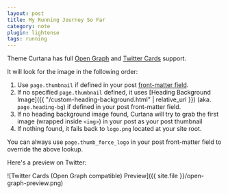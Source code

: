 ```yaml
---
layout: post
title: My Running Journey So Far
category: note
plugin: lightense
tags: running
---
```


Theme Curtana has full [Open Graph](http://ogp.me/) and [Twitter Cards](https://dev.twitter.com/docs/cards) support.

It will look for the image in the following order:

1. Use `page.thumbnail` if defined in your post [front-matter field](https://jekyllrb.com/docs/frontmatter/).
2. If no specified `page.thumbnail` defined, it uses [Heading Background Image]({{ "/custom-heading-background.html" | relative_url }}) (aka. `page.heading-bg`) if defined in your post front-matter field.
3. If no heading background image found, Curtana will try to grab the first image (wrapped inside `<img>`) in your post as your post thumbnail
4. If nothing found, it fails back to `logo.png` located at your site root.

You can always use `page.thumb_force_logo` in your post front-matter field to override the above lookup.

Here's a preview on Twitter:

![Twitter Cards (Open Graph compatible) Preview]({{ site.file }}/open-graph-preview.png)
